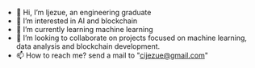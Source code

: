 - 👋 Hi, I’m Ijezue, an engineering graduate
- 👀 I’m interested in AI and blockchain
- 🌱 I’m currently learning machine learning 
- 💞️ I’m looking to collaborate on projects focused on machine learning, data analysis and blockchain development.
- 📫 How to reach me? send a mail to "cijezue@gmail.com"
